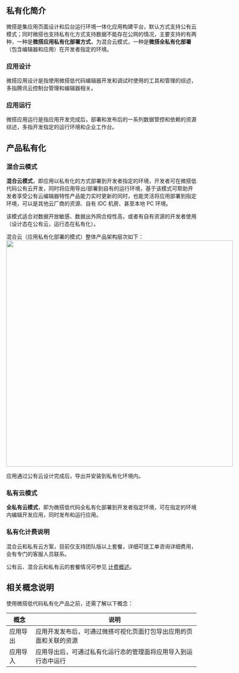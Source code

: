 ## 私有化简介
微搭是集应用页面设计和后台运行环境一体化应用构建平台，默认方式支持公有云模式；同时微搭也支持私有化方式支持数据不能存在公网的情况，主要支持的有两种，一种是**微搭应用私有化部署方式**，为混合云模式，一种是**微搭全私有化部署**（包含编辑器和应用）在开发者指定的环境。

### 应用设计
微搭应用设计是指使用微搭低代码编辑器开发和调试时使用的工具和管理的综述，多指腾讯云控制台管理和编辑器相关。

### 应用运行
微搭应用运行是指应用开发完成后，部署和发布后的一系列数据管控和依赖的资源综述，多指开发指定的运行环境和企业工作台。



## 产品私有化

### 混合云模式
**混合云模式**，即应用以私有化的方式部署到开发者指定的环境，开发者可在微搭低代码公有云开发，同时将应用导出/部署到自有的运行环境，基于该模式可帮助开发者享受公有云编辑器特性产品能力实时更新的同时，也能灵活将应用部署到指定环境，可以是其他云厂商的资源、自有 IDC 机房、甚至本地 PC 环境。

该模式适合对数据开放敏感、数据出外网合规性高，或者有自有资源的开发者使用（设计态在公有云，运行态在私有化）。

混合云（应用私有化部署的模式）整体产品架构层次如下：
<img style="width:600px; max-width: inherit;" src="https://qcloudimg.tencent-cloud.cn/raw/958a659e5b9532dc9a519197d8625b0c.png" />


应用通过公有云设计完成后，导出并安装到私有化环境内。



### 私有云模式
**全私有云模式**，即为微搭低代码全私有化部署到开发者指定环境，可在指定的环境内编辑开发应用，同时发布和运行应用。


### 私有化计费说明
混合云和私有云方案，目前仅支持团队版以上套餐，详细可提工单咨询详细费用，会有专门的客服人员联系。

公有云、混合云和私有云的套餐情况可参见 [计费概述](https://cloud.tencent.com/document/product/1301/48867)。



## 相关概念说明
使用微搭低代码私有化产品之前，还需了解以下概念：

| 概念     | 说明                                                         |
| -------- | ------------------------------------------------------------ |
| 应用导出 | 应用开发发布后，可通过微搭可视化页面打包导出应用的页面和关联的资源 |
| 应用导入 | 应用导出后，可通过私有化运行态的管理面将应用导入到运行态中运行 |
